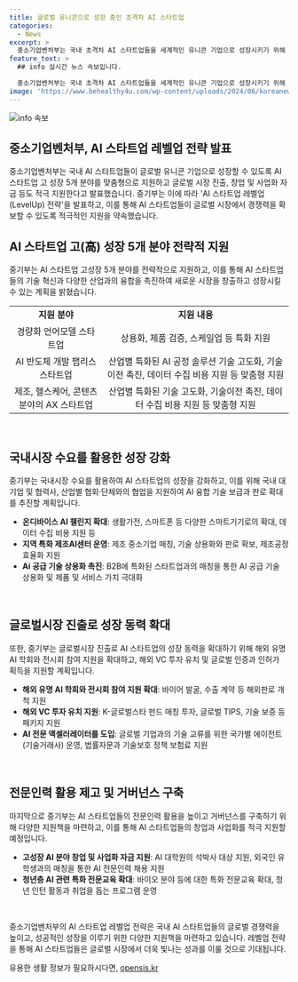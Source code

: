 ```yaml
---
title: 글로벌 유니콘으로 성장 중인 초격차 AI 스타트업
categories:
  - News
excerpt: >
  중소기업벤처부는 국내 초격차 AI 스타트업들을 세계적인 유니콘 기업으로 성장시키기 위해 AI 스타트업 고성장 5개 분야를 맞춤형으로 지원하고, 글로벌 진출과 창업·사업화 자금을 적극 지원할 예정이다. 레벨업 전략은 AI 스타트업 고성장 5개 분야의 전략적 지원, 국내 시장 수요를 활용한 성장 강화, 글로벌시장 진출로 성장 동력 확대, 전문인력 활용 제고 및 거버넌스 구축으로 구성되어 있으며, 이를 통해 AI 스타트업의 글로벌 경쟁력을 높이고 성장을 지원할 계획이다.
feature_text: >
  ## info 실시간 뉴스 속보입니다.

  중소기업벤처부는 국내 초격차 AI 스타트업들을 세계적인 유니콘 기업으로 성장시키기 위해 AI 스타트업 고성장 5개 분야를 맞춤형으로 지원하고, 글로벌 진출과 창업·사업화 자금을 적극 지원할 예정이다. 레벨업 전략은 AI 스타트업 고성장 5개 분야의 전략적 지원, 국내 시장 수요를 활용한 성장 강화, 글로벌시장 진출로 성장 동력 확대, 전문인력 활용 제고 및 거버넌스 구축으로 구성되어 있으며, 이를 통해 AI 스타트업의 글로벌 경쟁력을 높이고 성장을 지원할 계획이다.
image: 'https://www.behealthy4u.com/wp-content/uploads/2024/06/koreanews.jpg'
---
```


<p><img src="https://www.behealthy4u.com/wp-content/uploads/2024/06/koreanews.jpg" alt="info 속보" /></p>

<h2 data-ke-size="size26">중소기업벤처부, AI 스타트업 레벨업 전략 발표</h2>

<p data-ke-size="size16">중소기업벤처부는 국내 AI 스타트업들이 글로벌 유니콘 기업으로 성장할 수 있도록 AI 스타트업 고 성장 5개 분야를 맞춤형으로 지원하고 글로벌 시장 진출, 창업 및 사업화 자금 등도 적극 지원한다고 발표했습니다. 중기부는 이에 따라 'AI 스타트업 레벨업(LevelUp) 전략'을 발표하고, 이를 통해 AI 스타트업들이 글로벌 시장에서 경쟁력을 확보할 수 있도록 적극적인 지원을 약속했습니다.</p>

<h2 data-ke-size="size26">AI 스타트업 고(高) 성장 5개 분야 전략적 지원</h2>

<p data-ke-size="size16">중기부는 AI 스타트업 고성장 5개 분야를 전략적으로 지원하고, 이를 통해 AI 스타트업들의 기술 혁신과 다양한 산업과의 융합을 촉진하여 새로운 시장을 창출하고 성장시킬 수 있는 계획을 밝혔습니다.</p>

<table>
  <tr>
    <td style="text-align: center; height: 17px;"><b>지원 분야</b></td>
    <td style="text-align: center; height: 17px;"><b>지원 내용</b></td>
  </tr>
  <tr>
    <td style="text-align: center; height: 17px;">경량화 언어모델 스타트업</td>
    <td style="text-align: center; height: 17px;">상용화, 제품 검증, 스케일업 등 특화 지원</td>
  </tr>
  <tr>
    <td style="text-align: center; height: 17px;">AI 반도체 개발 팹리스 스타트업</td>
    <td style="text-align: center; height: 17px;">산업별 특화된 AI 공정 솔루션 기술 고도화, 기술이전 촉진, 데이터 수집 비용 지원 등 맞춤형 지원</td>
  </tr>
  <tr>
    <td style="text-align: center; height: 17px;">제조, 헬스케어, 콘텐츠 분야의 AX 스타트업</td>
    <td style="text-align: center; height: 17px;">산업별 특화된 기술 고도화, 기술이전 촉진, 데이터 수집 비용 지원 등 맞춤형 지원</td>
  </tr>
</table>

<p data-ke-size="size16">&nbsp;</p>

<h2 data-ke-size="size26">국내시장 수요를 활용한 성장 강화</h2>

<p data-ke-size="size16">중기부는 국내시장 수요를 활용하여 AI 스타트업의 성장을 강화하고, 이를 위해 국내 대기업 및 협력사, 산업별 협회·단체와의 협업을 지원하여 AI 융합 기술 보급과 판로 확대를 추진할 계획입니다.</p>

<ul>
  <li><b>온디바이스 AI 챌린지 확대</b>: 생활가전, 스마트폰 등 다양한 스마트기기로의 확대, 데이터 수집 비용 지원 등</li>
  <li><b>지역 특화 제조AI센터 운영</b>: 제조 중소기업 매칭, 기술 상용화와 판로 확보, 제조공정 효율화 지원</li>
  <li><b>Ai 공급 기술 상용화 촉진</b>: B2B에 특화된 스타트업과의 매칭을 통한 AI 공급 기술 상용화 및 제품 및 서비스 가치 극대화</li>
</ul>

<p data-ke-size="size16">&nbsp;</p>

<h2 data-ke-size="size26">글로벌시장 진출로 성장 동력 확대</h2>

<p data-ke-size="size16">또한, 중기부는 글로벌시장 진출로 AI 스타트업의 성장 동력을 확대하기 위해 해외 유명 AI 학회와 전시회 참여 지원을 확대하고, 해외 VC 투자 유치 및 글로벌 인증과 인허가 획득을 지원할 계획입니다.</p>

<ul>
  <li><b>해외 유명 AI 학회와 전시회 참여 지원 확대</b>: 바이어 발굴, 수출 계약 등 해외판로 개척 지원</li>
  <li><b>해외 VC 투자 유치 지원</b>: K-글로벌스타 펀드 매칭 투자, 글로벌 TIPS, 기술 보증 등 패키지 지원</li>
  <li><b>AI 전문 액셀러레이터를 도입</b>: 글로벌 기업과의 기술 교류를 위한 국가별 에이전트(기술거래사) 운영, 법률자문과 기술보호 정책 보험료 지원</li>
</ul>

<p data-ke-size="size16">&nbsp;</p>

<h2 data-ke-size="size26">전문인력 활용 제고 및 거버넌스 구축</h2>

<p data-ke-size="size16">마지막으로 중기부는 AI 스타트업들의 전문인력 활용을 높이고 거버넌스를 구축하기 위해 다양한 지원책을 마련하고, 이를 통해 AI 스타트업들의 창업과 사업화를 적극 지원할 예정입니다.</p>

<ul>
  <li><b>고성장 AI 분야 창업 및 사업화 자금 지원</b>: AI 대학원의 석박사 대상 지원, 외국인 유학생과의 매칭을 통한 AI 전문인력 채용 지원</li>
  <li><b>청년층 AI 관련 특화 전문교육 확대</b>: 바이오 분야 등에 대한 특화 전문교육 확대, 청년 인턴 활동과 취업을 돕는 프로그램 운영</li>
</ul>

<p data-ke-size="size16">&nbsp;</p>

<p data-ke-size="size16">중소기업벤처부의 AI 스타트업 레벨업 전략은 국내 AI 스타트업들의 글로벌 경쟁력을 높이고, 성공적인 성장을 이루기 위한 다양한 지원책을 마련하고 있습니다. 레벨업 전략을 통해 AI 스타트업들은 글로벌 시장에서 더욱 빛나는 성과를 이룰 것으로 기대됩니다.</p>
유용한 생활 정보가 필요하시다면, <a href="https://opensis.kr" rel="dofollow">opensis.kr</a>


